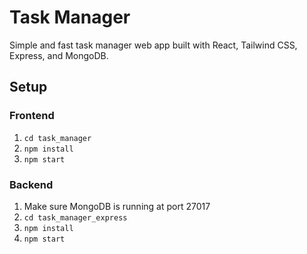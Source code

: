# Task Manager

Simple and fast task manager web app built with React, Tailwind CSS, Express, and MongoDB.

## Setup

### Frontend
1. `cd task_manager`
2. `npm install`
3. `npm start`

### Backend
1. Make sure MongoDB is running at port 27017
2. `cd task_manager_express`
3. `npm install`
4. `npm start`
